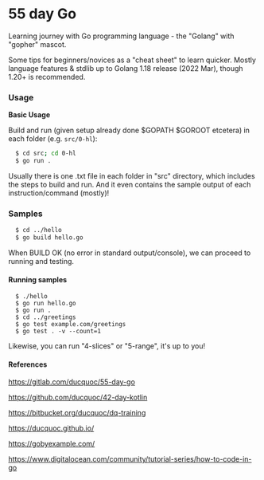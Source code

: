 55 day Go
==========

Learning journey with Go programming language - the "Golang" with "gopher" mascot.

Some tips for beginners/novices as a "cheat sheet" to learn quicker.
Mostly language features & stdlib up to Golang 1.18 release (2022 Mar), though 1.20+ is recommended.

### Usage

**Basic Usage**

Build and run (given setup already done $GOPATH $GOROOT etcetera) in each folder (e.g. `src/0-hl`):
```bash
  $ cd src; cd 0-hl
  $ go run .
```

Usually there is one .txt file in each folder in "src" directory, which includes the steps to build and run.
And it even contains the sample output of each instruction/command (mostly)!

### Samples
```bash
  $ cd ../hello
  $ go build hello.go
```
When BUILD OK (no error in standard output/console), we can proceed to running and testing.

#### Running samples

```
  $ ./hello
  $ go run hello.go
  $ go run .
  $ cd ../greetings
  $ go test example.com/greetings
  $ go test . -v --count=1
```

Likewise, you can run "4-slices" or "5-range", it's up to you!

#### References

https://gitlab.com/ducquoc/55-day-go

https://github.com/ducquoc/42-day-kotlin

https://bitbucket.org/ducquoc/dq-training

https://ducquoc.github.io/

https://gobyexample.com/

https://www.digitalocean.com/community/tutorial-series/how-to-code-in-go
